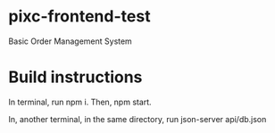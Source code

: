 # pixc-frontend-test
Basic Order Management System

# Build instructions

In terminal, run npm i.
Then, npm start.

In, another terminal, in the same directory, run json-server api/db.json
